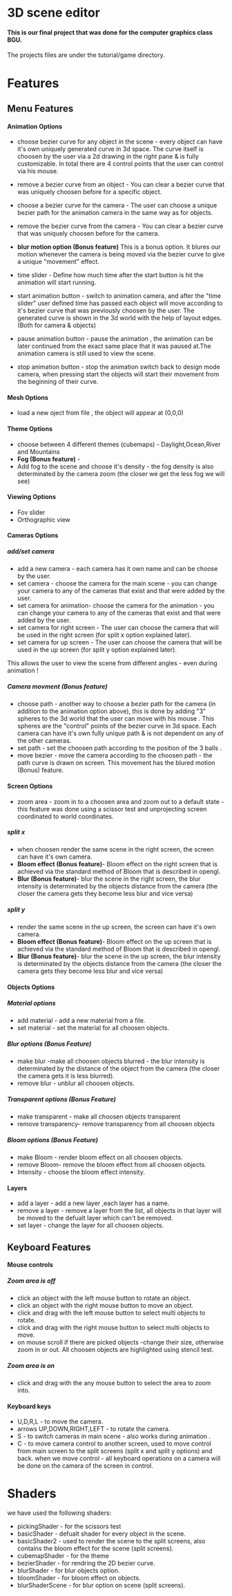 # 3D scene editor
#### This is our final project that was done for the computer graphics class BGU. 
The projects files are under the tutorial/game directory.

# Features

## Menu Features
#### Animation  Options

- choose bezier curve for any object in the scene - every object can have it's own uniquely generated curve in 3d space. The curve itself is choosen by the user via a 2d drawing in the right pane & is fully customizable. 
In total there are 4 control points that the user can control via his mouse.

- remove a bezier curve from an object - 
You can clear a bezier curve that was uniquely choosen before for a specific object.

- choose a bezier curve for the camera -
The user can choose a unique bezier path for the animation camera in the same way as for objects.

- remove the bezier curve from the camera - 
You can clear a bezier curve that was uniquely choosen before for the camera.

- **blur motion option (Bonus feature)**
This is a bonus option. It blures our motion whenever the camera is being moved via the bezier curve to give a unique "movement" effect.

- time slider -
Define how much time after the start button is hit the animation will start running.

- start animation button - switch to animation camera, and after the "time slider" user defined time has passed each object will move according  to it's bezier curve that was previously choosen by the user. The generated curve is shown in the 3d world with the help of layout edges.  (Both for camera & objects)

- pause animation button - pause the animation , the animation can be later continued from the exact same place that it was paused at.The animation camera is still used to view the scene. 

- stop animation button - stop the animation switch back to design mode camera, when pressing start the objects will start their movement from the beginning of their curve.

#### Mesh Options
- load a new oject from file , the object will appear at (0,0,0)
#### Theme Options
- choose between 4 different themes (cubemaps) - Daylight,Ocean,River and Mountains
- **Fog (Bonus feature)** - 
- Add fog to the scene and choose it's density - the fog density is also determinated by the camera zoom (the closer we get the less fog we will see)

#### Viewing Options
- Fov slider 
- Orthographic view 
#### Cameras Options
##### add/set camera
- add a new camera - each camera has it own name and can be choose by the user.
- set camera - choose the camera for the main scene - you can change your camera to any of the cameras that exist and that were added by the user. 
- set camera for animation- choose the camera for the animation - you can change your camera to any of the cameras that exist and that were added by the user. 
- set camera for right screen - The user can choose the camera that will be used in the right screen  (for split x option explained later).  
- set camera for up screen -  The user can choose the camera that will be used in the up screen  (for split y option explained later).  

This allows the user to view the scene from different angles - even during animation !
##### Camera movment (**Bonus feature**)
- choose path - another way to choose a bezier path for the camera (in addition to the animation option above), this is done by adding "3" spheres to the 3d world that  the user can move with his mouse . This spheres are the "control" points of the bezier curve in 3d space. Each camera can have it's own fully unique path & is not  dependent on any of the other cameras.
- set path - set the choosen path according to the position of the 3 balls .
- move bezier - move the camera according to the choosen path - the path curve is drawn on screen. This movement has the blured motion (Bonus) feature.
#### Screen Options
- zoom area - zoom in to a choosen area and zoom out to a default state - this feature was done using a scissor test and unprojecting screen coordinated to world coordinates.
##### split x 
- when choosen render the same scene in the right screen, the screen can have it's own camera.
- **Bloom effect (Bonus feature)**- Bloom effect on the right screen that is achieved via the standard method of Bloom that is described in opengl.
- **Blur (Bonus feature)**- blur the scene in the right screen, the blur intensity is determinated by the objects distance from the camera (the closer the camera gets they become less blur and vice versa)
##### split y 
-  render the same scene in the up screen, the screen can have it's own camera.
-  **Bloom effect (Bonus feature)**- Bloom effect on the up screen that is achieved via the standard method of Bloom that is described in opengl.
-  **Blur (Bonus feature)**- blur the scene in the up screen, the blur intensity is determinated by the objects distance from the camera (the closer the camera gets they become less blur and vice versa)
#### Objects Options
##### Material options
- add material - add a new material from a file.
- set material - set the material for all choosen objects.
##### Blur options (**Bonus Feature**)
-  make blur -make all choosen objects blurred - the blur intensity is determinated by the distance of the object from the camera (the closer the camera gets it is less blurred).
- remove blur - unblur all choosen objects.
##### Transparent options (**Bonus Feature**)
- make transparent - make all choosen objects transparent
- remove transparency- remove transparency from all choosen objects
##### Bloom options (**Bonus Feature**)
- make Bloom - render bloom effect on all choosen objects. 
- remove Bloom- remove the bloom effect from all choosen objects.
- Intensity - choose the bloom effect intensity.  
#### Layers
- add a layer - add a new layer ,each layer has a name.
- remove a layer - remove a layer from the list, all objects in that layer will be moved to the defualt layer which can't be removed. 
- set layer - change the layer for all choosen objects.

## Keyboard Features
#### Mouse controls
##### Zoom area is off
- click an object with the left mouse button to rotate an object.
- click an object with the right mouse button to move an object.
- click and drag with the left mouse button to select multi objects to rotate.
- click and drag with the right mouse button to select multi objects to move.
- on mouse scroll if there are picked objects -change their size, otherwise zoom in or out.
All choosen objects are highlighted using stencil test.
##### Zoom area is on
- click and drag with the any mouse button to select the area to zoom into.
#### Keyboard keys
- U,D,R,L - to move the camera. 
- arrows UP,DOWN,RIGHT,LEFT - to rotate the camera.
- S - to switch cameras in main scene - also works during animation .
- C - to move camera control to another screen, used to move control from main screen to the split screens (split x and split y options) and back.
 when we move control - all keyboard operations on a camera will be done on the camera of the screen in control.

# Shaders
we have used the following shaders:
- pickingShader - for the scissors test
- basicShader - defualt shader for every object in the scene.
- basicShader2 - used to render the scene to  the split screens, also contains the bloom effect for the scene (split screens).
- cubemapShader - for the theme
- bezierShader - for rendring the 2D bezier curve.
- blurShader - for blur objects option.
- bloomShader - for bloom effect on objects.
- blurShaderScene - for blur option on scene (split screens).











